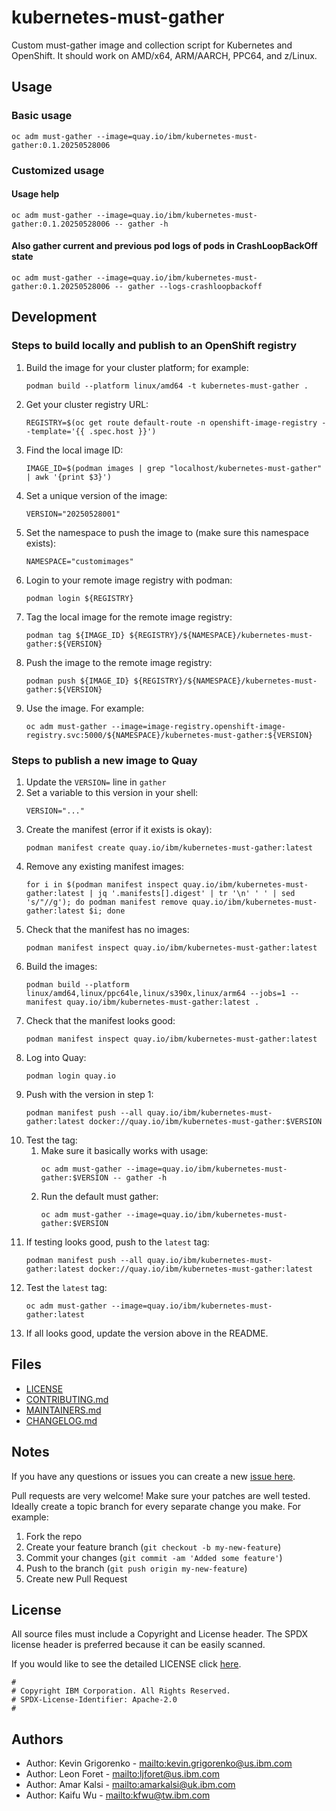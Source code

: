 # kubernetes-must-gather

Custom must-gather image and collection script for Kubernetes and OpenShift. It should work on AMD/x64, ARM/AARCH, PPC64, and z/Linux.

## Usage

### Basic usage

```
oc adm must-gather --image=quay.io/ibm/kubernetes-must-gather:0.1.20250528006
```

### Customized usage

#### Usage help

```
oc adm must-gather --image=quay.io/ibm/kubernetes-must-gather:0.1.20250528006 -- gather -h
```

#### Also gather current and previous pod logs of pods in CrashLoopBackOff state

```
oc adm must-gather --image=quay.io/ibm/kubernetes-must-gather:0.1.20250528006 -- gather --logs-crashloopbackoff
```

## Development

### Steps to build locally and publish to an OpenShift registry

1. Build the image for your cluster platform; for example:
   ```
   podman build --platform linux/amd64 -t kubernetes-must-gather .
   ```
1. Get your cluster registry URL:
   ```
   REGISTRY=$(oc get route default-route -n openshift-image-registry --template='{{ .spec.host }}')
   ```
1. Find the local image ID:
   ```
   IMAGE_ID=$(podman images | grep "localhost/kubernetes-must-gather" | awk '{print $3}')
   ```
1. Set a unique version of the image:
   ```
   VERSION="20250528001"
   ```
1. Set the namespace to push the image to (make sure this namespace exists):
   ```
   NAMESPACE="customimages"
   ```
1. Login to your remote image registry with podman:
   ```
   podman login ${REGISTRY}
   ```
1. Tag the local image for the remote image registry:
   ```
   podman tag ${IMAGE_ID} ${REGISTRY}/${NAMESPACE}/kubernetes-must-gather:${VERSION}
   ```
1. Push the image to the remote image registry:
   ```
   podman push ${IMAGE_ID} ${REGISTRY}/${NAMESPACE}/kubernetes-must-gather:${VERSION}
   ```
1. Use the image. For example:
   ```
   oc adm must-gather --image=image-registry.openshift-image-registry.svc:5000/${NAMESPACE}/kubernetes-must-gather:${VERSION}
   ```

### Steps to publish a new image to Quay

1. Update the `VERSION=` line in `gather`
1. Set a variable to this version in your shell:
   ```
   VERSION="..."
   ```
1. Create the manifest (error if it exists is okay):
   ```
   podman manifest create quay.io/ibm/kubernetes-must-gather:latest
   ```
1. Remove any existing manifest images:
   ```
   for i in $(podman manifest inspect quay.io/ibm/kubernetes-must-gather:latest | jq '.manifests[].digest' | tr '\n' ' ' | sed 's/"//g'); do podman manifest remove quay.io/ibm/kubernetes-must-gather:latest $i; done
   ```
1. Check that the manifest has no images:
   ```
   podman manifest inspect quay.io/ibm/kubernetes-must-gather:latest
   ```
1. Build the images:
   ```
   podman build --platform linux/amd64,linux/ppc64le,linux/s390x,linux/arm64 --jobs=1 --manifest quay.io/ibm/kubernetes-must-gather:latest .
   ```
1. Check that the manifest looks good:
   ```
   podman manifest inspect quay.io/ibm/kubernetes-must-gather:latest
   ```
1. Log into Quay:
   ```
   podman login quay.io
   ```
1. Push with the version in step 1:
   ```
   podman manifest push --all quay.io/ibm/kubernetes-must-gather:latest docker://quay.io/ibm/kubernetes-must-gather:$VERSION
   ```
1. Test the tag:
    1. Make sure it basically works with usage:
       ```
       oc adm must-gather --image=quay.io/ibm/kubernetes-must-gather:$VERSION -- gather -h
       ```
    1. Run the default must gather:
       ```
       oc adm must-gather --image=quay.io/ibm/kubernetes-must-gather:$VERSION
       ```
1. If testing looks good, push to the `latest` tag:
   ```
   podman manifest push --all quay.io/ibm/kubernetes-must-gather:latest docker://quay.io/ibm/kubernetes-must-gather:latest
   ```
1. Test the `latest` tag:
   ```
   oc adm must-gather --image=quay.io/ibm/kubernetes-must-gather:latest
   ```
1. If all looks good, update the version above in the README.

## Files

* [LICENSE](LICENSE)
* [CONTRIBUTING.md](CONTRIBUTING.md)
* [MAINTAINERS.md](MAINTAINERS.md)
* [CHANGELOG.md](CHANGELOG.md)

## Notes

If you have any questions or issues you can create a new [issue here][issues].

Pull requests are very welcome! Make sure your patches are well tested.
Ideally create a topic branch for every separate change you make. For
example:

1. Fork the repo
2. Create your feature branch (`git checkout -b my-new-feature`)
3. Commit your changes (`git commit -am 'Added some feature'`)
4. Push to the branch (`git push origin my-new-feature`)
5. Create new Pull Request

## License

All source files must include a Copyright and License header. The SPDX license header is 
preferred because it can be easily scanned.

If you would like to see the detailed LICENSE click [here](LICENSE).

```text
#
# Copyright IBM Corporation. All Rights Reserved.
# SPDX-License-Identifier: Apache-2.0
#
```
## Authors

- Author: Kevin Grigorenko - <mailto:kevin.grigorenko@us.ibm.com>
- Author: Leon Foret - <mailto:ljforet@us.ibm.com>
- Author: Amar Kalsi - <mailto:amarkalsi@uk.ibm.com>
- Author: Kaifu Wu - <mailto:kfwu@tw.ibm.com>

[issues]: https://github.com/IBM/kubernetes-must-gather/issues/new

